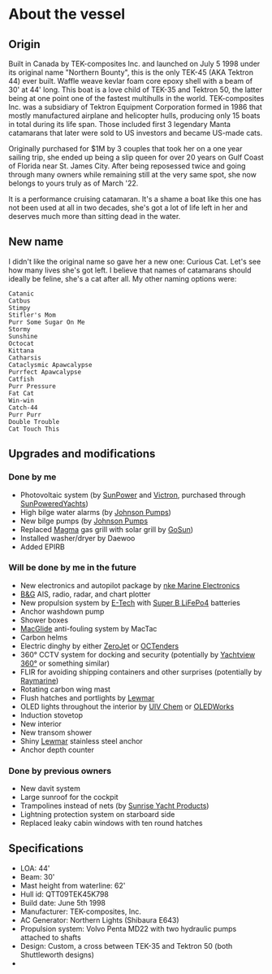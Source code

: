 # About the vessel


## Origin

Built in Canada by TEK-composites Inc. and launched on July 5 1998 under its original name "Northern Bounty", this is the only TEK-45 (AKA Tektron 44) ever built.
Waffle weave kevlar foam core epoxy shell with a beam of 30' at 44' long.  This boat is a love child of TEK-35 and Tektron 50, the latter being at one point one of the fastest multihulls in the world.  TEK-composites Inc. was a subsidiary of Tektron Equipment Corporation formed in 1986 that mostly manufactured airplane and helicopter hulls, producing only 15 boats in total during its life span.
Those included first 3 legendary Manta catamarans that later were sold to US investors and became US-made cats.

Originally purchased for $1M by 3 couples that took her on a one year sailing trip, she ended up being a slip queen for over 20 years on Gulf Coast of Florida near St. James City.
After being reposessed twice and going through many owners while remaining still at the very same spot, she now belongs to yours truly as of March '22.

It is a performance cruising catamaran.
It's a shame a boat like this one has not been used at all in two decades, she's got a lot of life left in her and deserves much more than sitting dead in the water.


## New name

I didn't like the original name so gave her a new one: Curious Cat.
Let's see how many lives she's got left.
I believe that names of catamarans should ideally be feline, she's a cat after all.
My other naming options were:

```
Catanic
Catbus
Stimpy
Stifler's Mom
Purr Some Sugar On Me
Stormy
Sunshine
Octocat
Kittana
Catharsis
Cataclysmic Apawcalypse
Purrfect Apawcalypse
Catfish
Purr Pressure
Fat Cat
Win-win
Catch-44
Purr Purr
Double Trouble
Cat Touch This
```


## Upgrades and modifications

### Done by me

 - Photovoltaic system (by [SunPower](https://us.sunpower.com/products/solar-panels) and [Victron](https://www.victronenergy.com), purchased through [SunPoweredYachts](https://www.sunpoweredyachts.com))
 - High bilge water alarms (by [Johnson Pumps](https://www.spxflow.com/products/application?application=marine&subApplications=recreational-marine))
 - New bilge pumps (by [Johnson Pumps](https://www.spxflow.com/products/application?application=marine&subApplications=recreational-marine)
 - Replaced [Magma](https://magmaproducts.com/collections/grills-marine) gas grill with solar grill by [GoSun](https://gosun.co/products/sport-marine))
 - Installed washer/dryer by Daewoo
 - Added EPIRB

### Will be done by me in the future

 - New electronics and autopilot package by [nke Marine Electronics](http://nke-marine-electronics.com)
 - [B&G](https://www.bandg.com) AIS, radio, radar, and chart plotter
 - New propulsion system by [E-Tech](https://starboats.eu/electric-drives/) with [Super B LiFePo4](https://www.super-b.com/en/lithium-marine-batteries/leisure-marine) batteries
 - Anchor washdown pump
 - Shower boxes
 - [MacGlide](https://www.macglide.eu) anti-fouling system by MacTac
 - Carbon helms
 - Electric dinghy by either [ZeroJet](https://www.zerojet.nz) or [OCTenders](https://octenders.co.nz)
 - 360° CCTV system for docking and security (potentially by [Yachtview 360°](http://www.yachtview360.eu) or something similar)
 - FLIR for avoiding shipping containers and other surprises (potentially by [Raymarine](https://www.raymarine.com/flir-thermal-cameras/))
 - Rotating carbon wing mast
 - Flush hatches and portlights by [Lewmar](https://www.lewmar.com/hatches)
 - OLED lights throughout the interior by [UIV Chem](http://www.ioledlight.com) or [OLEDWorks](http://oledworks.com)
 - Induction stovetop
 - New interior
 - New transom shower
 - Shiny [Lewmar](https://www.lewmar.com) stainless steel anchor
 - Anchor depth counter

### Done by previous owners

 - New davit system
 - Large sunroof for the cockpit
 - Trampolines instead of nets (by [Sunrise Yacht Products](https://multihullnets.com))
 - Lightning protection system on starboard side
 - Replaced leaky cabin windows with ten round hatches


## Specifications

- LOA: 44'
- Beam: 30'
- Mast height from waterline: 62'
- Hull id: QTT09TEK45K798
- Build date: June 5th 1998
- Manufacturer: TEK-composites, Inc.
- AC Generator: Northern Lights (Shibaura E643)
- Propulsion system: Volvo Penta MD22 with two hydraulic pumps attached to shafts
- Design: Custom, a cross between TEK-35 and Tektron 50 (both Shuttleworth designs)
- 